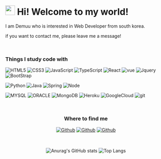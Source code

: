 <h1><img src="https://emojis.slackmojis.com/emojis/images/1531849430/4246/blob-sunglasses.gif?1531849430" width="30"/> Hi! Welcome to my world!</h1>

<p>I am Demuu who is interested in Web Developer from south korea.</p>
<p>if you want to contact me, please leave me a message!</p>

<br>

<h3>Things I study code with</h3>
<p>
    <img alt="HTML5" src="https://img.shields.io/badge/HTML5-E34F26?style=flat-square&logo=html5&logoColor=white" />
    <img alt="CSS3" src="https://img.shields.io/badge/CSS3-1572B6?style=flat-square&logo=css3&logoColor=white" />
    <img alt="JavaScript" src="https://img.shields.io/badge/JavaScript-F7DF1E?style=flat-square&logo=javascript&logoColor=black" />
    <img alt="TypeScript" src="https://img.shields.io/badge/TypeScript-007ACC?style=flat-square&logo=typescript&logoColor=white" />
    <img alt="React" src="https://img.shields.io/badge/React-20232A?style=flat-square&logo=react&logoColor=61DAFB" />
    <img alt="vue" src="https://img.shields.io/badge/Vue.js-35495E?style=flat-square&logo=vue.js&logoColor=4FC08D" />
    <img alt="Jquery" src="https://img.shields.io/badge/jQuery-0769AD?style=flat-square&logo=jquery&logoColor=white" />
    <img alt="BootStrap" src="https://img.shields.io/badge/Bootstrap-563D7C?style=flat-square&logo=bootstrap&logoColor=white" />
</p>
<p>  
    <img alt="Python" src="https://img.shields.io/badge/Python-3776AB?style=flat-square&logo=python&logoColor=white" />
    <img alt="Java" src="https://img.shields.io/badge/Java-ED8B00?style=flat-square&logo=java&logoColor=white" />
    <img alt="Spring" src="https://img.shields.io/badge/Spring-6DB33F?style=flat-square&logo=spring&logoColor=white" />
    <img alt="Node" src="https://img.shields.io/badge/Node.js-43853D?style=flat-square&logo=node.js&logoColor=white" />
</p>
<p>     
    <img alt="MYSQL" src="https://img.shields.io/badge/MySQL-00000F?style=flat-square&logo=mysql&logoColor=white" />
    <img alt="ORACLE" src="https://img.shields.io/badge/Oracle-F80000?style=flat-square&logo=Oracle&logoColor=white" />
    <img alt="MongoDB" src="https://img.shields.io/badge/MongoDB-4EA94B?style=flat-square&logo=mongodb&logoColor=white" />
    <img alt="Heroku" src="https://img.shields.io/badge/Heroku-430098?style=flat-square&logo=heroku&logoColor=white" />
    <img alt="GoogleCloud" src="https://img.shields.io/badge/Google_Cloud-4285F4?style=flat-square&logo=google-cloud&logoColor=white" />
    <img alt="git" src="https://img.shields.io/badge/-Git-F05032?style=flat-square&logo=git&logoColor=white" />
</p>

<div align="center">

<br>
    
<h3>Where to find me</h3>
<a href="https://github.com/Preasim" target="_blank"><img alt="Github" src="https://img.shields.io/badge/GitHub-%2312100E.svg?&style=for-the-badge&logo=Github&logoColor=white" /></a>
<a href="https://preasim.github.io/" target="_blank"><img alt="Github" src="https://img.shields.io/badge/website-000000?style=for-the-badge&logo=About.me&logoColor=white" /></a>
<a href="https://discord.gg/6HMM5JxzJN" target="_blank"><img alt="Github" src="https://img.shields.io/badge/Discord-7289DA?style=for-the-badge&logo=discord&logoColor=white" /></a>
    
</div>

<br>
<br>

<div align="center">
    
![Anurag's GitHub stats](https://github-readme-stats.vercel.app/api?username=Preasim&show_icons=true&theme=buefy)
![Top Langs](https://github-readme-stats.vercel.app/api/top-langs/?username=Preasim&layout=compact&theme=buefy)
    
</div>

